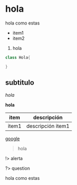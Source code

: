 # hola
hola como estas

- item1
- item2
1. hola


```dart
class Hola{

}

```

## subtitulo

*hola*

**hola**

|item|descripción|
|--|--|
|item1| descripción item1 |

[google](https://google.com)

>hola

!> alerta

?> question

hola como estas